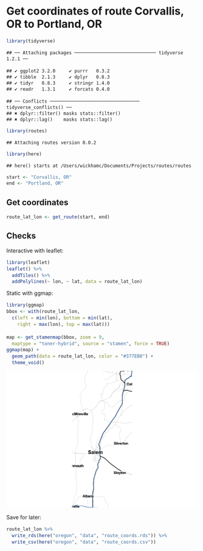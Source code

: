 Get coordinates of route Corvallis, OR to Portland, OR
================

``` r
library(tidyverse)
```

    ## ── Attaching packages ────────────────────────────── tidyverse 1.2.1 ──

    ## ✔ ggplot2 3.2.0     ✔ purrr   0.3.2
    ## ✔ tibble  2.1.3     ✔ dplyr   0.8.3
    ## ✔ tidyr   0.8.3     ✔ stringr 1.4.0
    ## ✔ readr   1.3.1     ✔ forcats 0.4.0

    ## ── Conflicts ───────────────────────────────── tidyverse_conflicts() ──
    ## ✖ dplyr::filter() masks stats::filter()
    ## ✖ dplyr::lag()    masks stats::lag()

``` r
library(routes)
```

    ## Attaching routes version 0.0.2

``` r
library(here)
```

    ## here() starts at /Users/wickhamc/Documents/Projects/routes/routes

``` r
start <- "Corvallis, OR"
end <- "Portland, OR"
```

## Get coordinates

``` r
route_lat_lon <- get_route(start, end)
```

## Checks

Interactive with leaflet:

``` r
library(leaflet)
leaflet() %>% 
  addTiles() %>% 
  addPolylines(~ lon, ~ lat, data = route_lat_lon)
```

Static with ggmap:

``` r
library(ggmap)
bbox <- with(route_lat_lon, 
  c(left = min(lon), bottom = min(lat), 
    right = max(lon), top = max(lat)))

map <- get_stamenmap(bbox, zoom = 9, 
  maptype = "toner-hybrid", source = "stamen", force = TRUE)
ggmap(map) +
  geom_path(data = route_lat_lon, color = "#377EB8") +
  theme_void()
```

![](01-route_files/figure-gfm/unnamed-chunk-4-1.png)<!-- -->

Save for later:

``` r
route_lat_lon %>% 
  write_rds(here("oregon", "data", "route_coords.rds")) %>% 
  write_csv(here("oregon", "data", "route_coords.csv"))
```
